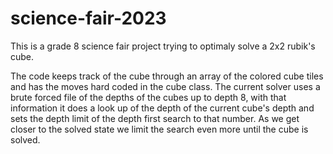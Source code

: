 # science-fair-2023
This is a grade 8 science fair project trying to optimaly solve a 2x2 rubik's cube.

The code keeps track of the cube through an array of the colored cube tiles and has the moves hard coded in the cube class. The current solver uses a brute forced file of the depths of the cubes up to depth 8, with  that information it does a look up of the depth of the current cube's depth and sets the depth limit of the depth first search to that number. As we get closer to the solved state we limit the search even more until the cube is solved.
